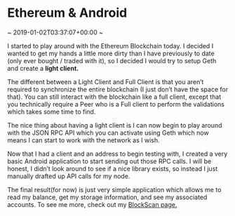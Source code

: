 # Ethereum &#038; Android
~ 2019-01-02T03:37:07+00:00 ~

I started to play around with the Ethereum Blockchain today. I decided I wanted to get my hands a little more dirty than I have previously to date (only ever bought / traded with it), so I decided I would try to setup Geth and create a **light client.**

The different between a Light Client and Full Client is that you aren’t required to synchronize the entire blockchain (I just don’t have the space for that). You can still interact with the blockchain like a full client, except that you technically require a Peer who is a Full client to perform the validations which takes some time to find.

The nice thing about having a light client is I can now begin to play around with the JSON RPC API which you can activate using Geth which now means I can start to work with the network as I wish.

Now that I had a client and an address to begin testing with, I created a very basic Android application to start sending out those RPC calls. I will be honest, I didn’t look around to see if a nice library exists, so instead I just manually drafted up API calls for my node.

The final result(for now) is just very simple application which allows me to read my balance, get my storage information, and see my associated accounts. To see me more, check out my [BlockScan page.](https://kyledm.ca/blockscan/)